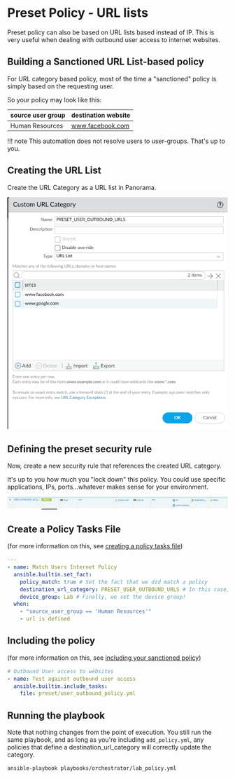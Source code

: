 # Preset Policy - URL lists

Preset policy can also be based on URL lists based instead of IP. This is very useful when dealing with outbound user
access to internet websites.

## Building a Sanctioned URL List-based policy

For URL category based policy, most of the time a "sanctioned" policy is simply based on the requesting user.

So your policy may look like this:

source user group | destination website 
--- |---------------------|
Human Resources | www.facebook.com 

!!! note
    This automation does not resolve users to user-groups. That's up to you.

## Creating the URL List

Create the URL Category as a URL list in Panorama.

![img.png](define_url_category.png)

## Defining the preset security rule

Now, create a new security rule that references the created URL category.

It's up to you how much you "lock down" this policy. You could use specific applications, IPs, ports...whatever makes
sense for your environment. 

![img.png](define_url_security_rule.png)

## Create a Policy Tasks File

(for more information on this, see [creating a policy tasks file](preset_policy.md#create-a-policy-tasks-file))

```yaml title="user_outbound_policy.yml"
---
- name: Match Users Internet Policy
  ansible.builtin.set_fact:
    policy_match: true # Set the fact that we did match a policy
    destination_url_category: PRESET_USER_OUTBOUND_URLS # In this case, the policy preset is a URL Category type
    device_group: Lab # Finally, we set the device group!
  when:
    - "source_user_group == 'Human Resources'"
    - url is defined
```

## Including the policy

(for more information on this, see [including your sanctioned policy](preset_policy.md#including-the-policy))

```yaml title="add_policy.yml"
# Outbound User access to websites
- name: Test against outbound user access
  ansible.builtin.include_tasks:
    file: preset/user_outbound_policy.yml
```

## Running the playbook

Note that nothing changes from the point of execution. You still run the same playbook, and as long as you're including
`add_policy.yml`, any policies that define a destination_url_category will correctly update the category.

```shell
ansible-playbook playbooks/orchestrator/lab_policy.yml
```